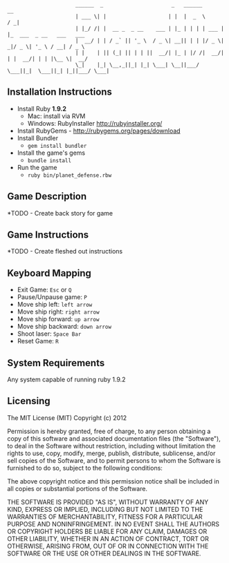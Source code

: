                           ______  _                      _   ______        __                        
                          | ___ \| |                    | |  |  _  \      / _|                       
                          | |_/ /| |  __ _  _ __    ___ | |_ | | | | ___ | |_  ___  _ __   ___   ___ 
                          |  __/ | | / _` || '_ \  / _ \| __|| | | |/ _ \|  _|/ _ \| '_ \ / __| / _ \
                          | |    | || (_| || | | ||  __/| |_ | |/ /|  __/| | |  __/| | | |\__ \|  __/
                          \_|    |_| \__,_||_| |_| \___| \__||___/  \___||_|  \___||_| |_||___/ \___|                                                                          
                                                                   


Installation Instructions
--------------
  * Install Ruby **1.9.2**
    * Mac: install via RVM
    * Windows: RubyInstaller http://rubyinstaller.org/
  * Install RubyGems - http://rubygems.org/pages/download
  * Install Bundler
    * ```gem install bundler```
  * Install the game's gems 
    * ```bundle install```
  * Run the game
    * ```ruby bin/planet_defense.rbw```
    
Game Description
-------
*TODO - Create back story for game
     
Game Instructions
-------
*TODO - Create fleshed out instructions

Keyboard Mapping
-------
* Exit Game: ```Esc``` or ```Q``` 
* Pause/Unpause game: ```P```
* Move ship left: ```left arrow```
* Move ship right: ```right arrow```
* Move ship forward: ```up arrow```
* Move ship backward: ```down arrow```
* Shoot laser: ```Space Bar```
* Reset Game: ```R```

System Requirements
-------
Any system capable of running ruby 1.9.2

Licensing
-------
The MIT License (MIT) Copyright (c) 2012 

Permission is hereby granted, free of charge, to any person obtaining a copy of this software and associated documentation files (the "Software"), to deal in the Software without restriction, including without limitation the rights to use, copy, modify, merge, publish, distribute, sublicense, and/or sell copies of the Software, and to permit persons to whom the Software is furnished to do so, subject to the following conditions:

The above copyright notice and this permission notice shall be included in all copies or substantial portions of the Software.

THE SOFTWARE IS PROVIDED "AS IS", WITHOUT WARRANTY OF ANY KIND, EXPRESS OR IMPLIED, INCLUDING BUT NOT LIMITED TO THE WARRANTIES OF MERCHANTABILITY, FITNESS FOR A PARTICULAR PURPOSE AND NONINFRINGEMENT. IN NO EVENT SHALL THE AUTHORS OR COPYRIGHT HOLDERS BE LIABLE FOR ANY CLAIM, DAMAGES OR OTHER LIABILITY, WHETHER IN AN ACTION OF CONTRACT, TORT OR OTHERWISE, ARISING FROM, OUT OF OR IN CONNECTION WITH THE SOFTWARE OR THE USE OR OTHER DEALINGS IN THE SOFTWARE.